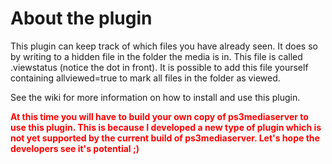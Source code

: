 # About the plugin #
This plugin can keep track of which files you have already seen. It does so by writing to a hidden file in the folder the media is in. This file is called .viewstatus (notice the dot in front). It is possible to add this file yourself containing allviewed=true to mark all files in the folder as viewed.

See the wiki for more information on how to install and use this plugin.

<font color='red'><b>At this time you will have to build your own copy of ps3mediaserver to use this plugin. This is because I developed a new type of plugin which is not yet supported by the current build of ps3mediaserver. Let's hope the developers see it's potential ;)</b></font>

